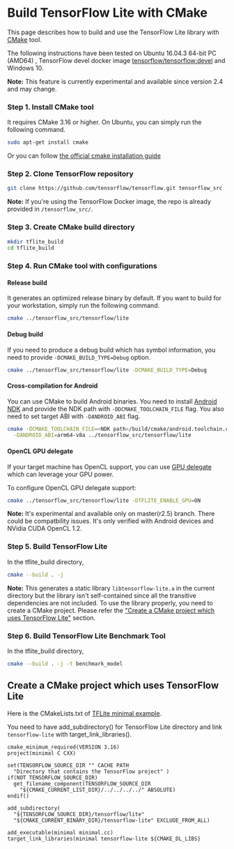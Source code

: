 # Build TensorFlow Lite with CMake

This page describes how to build and use the TensorFlow Lite library with
[CMake](https://cmake.org/) tool.

The following instructions have been tested on Ubuntu 16.04.3 64-bit PC (AMD64)
, TensorFlow devel docker image
[tensorflow/tensorflow:devel](https://hub.docker.com/r/tensorflow/tensorflow/tags/)
and Windows 10.

**Note:** This feature is currently experimental and available since version 2.4
and may change.

### Step 1. Install CMake tool

It requires CMake 3.16 or higher. On Ubuntu, you can simply run the following
command.

```sh
sudo apt-get install cmake
```

Or you can follow
[the official cmake installation guide](https://cmake.org/install/)

### Step 2. Clone TensorFlow repository

```sh
git clone https://github.com/tensorflow/tensorflow.git tensorflow_src
```

**Note:** If you're using the TensorFlow Docker image, the repo is already
provided in `/tensorflow_src/`.

### Step 3. Create CMake build directory

```sh
mkdir tflite_build
cd tflite_build
```

### Step 4. Run CMake tool with configurations

#### Release build

It generates an optimized release binary by default. If you want to build for
your workstation, simply run the following command.

```sh
cmake ../tensorflow_src/tensorflow/lite
```

#### Debug build

If you need to produce a debug build which has symbol information, you need to
provide `-DCMAKE_BUILD_TYPE=Debug` option.

```sh
cmake ../tensorflow_src/tensorflow/lite -DCMAKE_BUILD_TYPE=Debug
```

#### Cross-compilation for Android

You can use CMake to build Android binaries. You need to install
[Android NDK](https://developer.android.com/ndk) and provide the NDK path with
`-DDCMAKE_TOOLCHAIN_FILE` flag. You also need to set target ABI with
`-DANDROID_ABI` flag.

```sh
cmake -DCMAKE_TOOLCHAIN_FILE=<NDK path>/build/cmake/android.toolchain.cmake \
  -DANDROID_ABI=arm64-v8a ../tensorflow_src/tensorflow/lite
```

#### OpenCL GPU delegate

If your target machine has OpenCL support, you can use
[GPU delegate](https://www.tensorflow.org/lite/performance/gpu) which can
leverage your GPU power.

To configure OpenCL GPU delegate support:

```sh
cmake ../tensorflow_src/tensorflow/lite -DTFLITE_ENABLE_GPU=ON
```

**Note:** It's experimental and available only on master(r2.5) branch. There
could be compatbility issues. It's only verified with Android devices and NVidia
CUDA OpenCL 1.2.

### Step 5. Build TensorFlow Lite

In the tflite_build directory,

```sh
cmake --build . -j
```

**Note:** This generates a static library `libtensorflow-lite.a` in the current
directory but the library isn't self-contained since all the transitive
dependencies are not included. To use the library properly, you need to create a
CMake project. Please refer the
["Create a CMake project which uses TensorFlow Lite"](#create_a_cmake_project_which_uses_tensorflow_lite)
section.

### Step 6. Build TensorFlow Lite Benchmark Tool

In the tflite_build directory,

```sh
cmake --build . -j -t benchmark_model
```

## Create a CMake project which uses TensorFlow Lite

Here is the CMakeLists.txt of
[TFLite minimal example](https://github.com/tensorflow/tensorflow/tree/master/tensorflow/lite/examples/minimal).

You need to have add_subdirectory() for TensorFlow Lite directory and link
`tensorflow-lite` with target_link_libraries().

```
cmake_minimum_required(VERSION 3.16)
project(minimal C CXX)

set(TENSORFLOW_SOURCE_DIR "" CACHE PATH
  "Directory that contains the TensorFlow project" )
if(NOT TENSORFLOW_SOURCE_DIR)
  get_filename_component(TENSORFLOW_SOURCE_DIR
    "${CMAKE_CURRENT_LIST_DIR}/../../../../" ABSOLUTE)
endif()

add_subdirectory(
  "${TENSORFLOW_SOURCE_DIR}/tensorflow/lite"
  "${CMAKE_CURRENT_BINARY_DIR}/tensorflow-lite" EXCLUDE_FROM_ALL)

add_executable(minimal minimal.cc)
target_link_libraries(minimal tensorflow-lite ${CMAKE_DL_LIBS}
```
